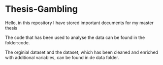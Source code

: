 # Thesis-Gambling

Hello, in this repository I have stored important documents for my master thesis 

The code that has been used to analyse the data can be found in the folder:code. 

The orginial dataset and the dataset, which has been cleaned and enriched with additional variables, can be found in de data folder. 









